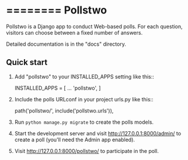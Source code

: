 ========
Pollstwo
========

Pollstwo is a Django app to conduct Web-based polls. For each question,
visitors can choose between a fixed number of answers.

Detailed documentation is in the "docs" directory.

Quick start
-----------

1. Add "pollstwo" to your INSTALLED_APPS setting like this::

    INSTALLED_APPS = [
        ...
        'pollstwo',
    ]

2. Include the polls URLconf in your project urls.py like this::

    path('pollstwo/', include('pollstwo.urls')),

3. Run ``python manage.py migrate`` to create the polls models.

4. Start the development server and visit http://127.0.0.1:8000/admin/
   to create a poll (you'll need the Admin app enabled).

5. Visit http://127.0.0.1:8000/pollstwo/ to participate in the poll.